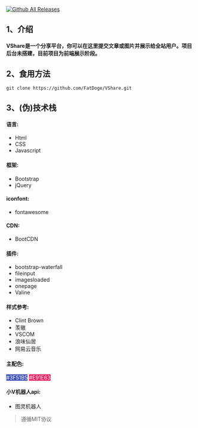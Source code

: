 [![Github All Releases](https://img.shields.io/github/downloads/atom/atom/total.svg)](https://github.com/FatDoge/VShare.git)
## 1、介绍
#### VShare是一个分享平台，你可以在这里提交文章或图片并展示给全站用户。项目后台未搭建，目前项目为前端展示阶段。
## 2、食用方法
```
git clone https://github.com/FatDoge/VShare.git
```
## 3、(伪)技术栈
#### 语言:
- Html 
- CSS 
- Javascript
#### 框架:
- Bootstrap 
- jQuery
#### iconfont:
- fontawesome
#### CDN:
- BootCDN
#### 插件:
- bootstrap-waterfall
- fileinput
- imagesloaded
- onepage
- Valine
#### 样式参考:
- Clint Brown
- 羡辙
- VSCOM
- 浪味仙居
- 网易云音乐
#### 主配色:

<html>
<span style="background:#3F51B5;color:#fff">#3F51B5</span>
<span style="background:#E91E63;color:#fff">#E91E63</span>
</html>


#### 小V机器人api:
- 图灵机器人
> 遵循MIT协议
